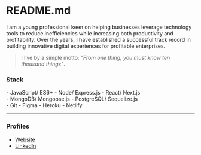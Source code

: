 # README.md

I am a young professional keen on helping businesses leverage technology tools to reduce inefficiencies while increasing both productivity and profitability. Over the years, I have established a successful track record in building innovative digital experiences for profitable enterprises.

> I live by a simple motto: _"From one thing, you must know ten thousand things"_.

### Stack

\- JavaScript/ ES6+ \- Node/ Express.js \- React/ Next.js  
\- MongoDB/ Mongoose.js \- PostgreSQL/ Sequelize.js  
\- Git \- Figma \- Heroku \- Netlify  

---

### Profiles

- [Website](https://ninte.dev)
- [LinkedIn](https://linkedin.com/in/nullthefirst)
